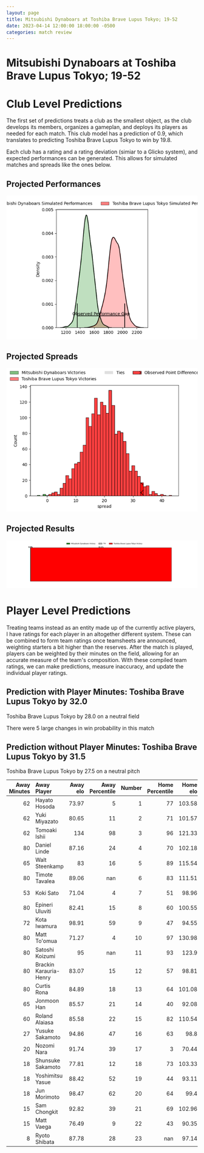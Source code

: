 ```yaml
---  
layout: page  
title: Mitsubishi Dynaboars at Toshiba Brave Lupus Tokyo; 19-52  
date: 2023-04-14 12:00:00 18:00:00 -0500  
categories: match review  
---
```

# Mitsubishi Dynaboars at Toshiba Brave Lupus Tokyo; 19-52

# Club Level Predictions


The first set of predictions treats a club as the smallest object, as the club develops its members, organizes a gameplan, and deploys its players as needed for each match. This club model has a prediction of 0.9, which translates to predicting Toshiba Brave Lupus Tokyo to win by 19.8.

Each club has a rating and a rating deviation (simiar to a Glicko system), and expected performances can be generated. This allows for simulated matches and spreads like the ones below.
## Projected Performances


![Projected Performances](plots/performances_2023-04-14-ToshibaBraveLupusTokyo-MitsubishiDynaboars.png)
## Projected Spreads


![Projected Spreads](plots/spreads_2023-04-14-ToshibaBraveLupusTokyo-MitsubishiDynaboars.png)
## Projected Results


![Projected Results](plots/resultbar_2023-04-14-ToshibaBraveLupusTokyo-MitsubishiDynaboars.png)
# Player Level Predictions


Treating teams instead as an entity made up of the currently active players, I have ratings for each player in an altogether different system. These can be combined to form team ratings once teamsheets are announced, weighting starters a bit higher than the reserves. After the match is played, players can be weighted by their minutes on the field, allowing for an accurate measure of the team's composition. With these compiled team ratings, we can make predictions, measure inaccuracy, and update the individual player ratings.
## Prediction with Player Minutes: Toshiba Brave Lupus Tokyo by 32.0


Toshiba Brave Lupus Tokyo by 28.0 on a neutral field

There were 5 large changes in win probability in this match
## Prediction without Player Minutes: Toshiba Brave Lupus Tokyo by 31.5


Toshiba Brave Lupus Tokyo by 27.5 on a neutral pitch



|   Away Minutes | Away Player            |   Away elo |   Away Percentile |   Number |   Home Percentile |   Home elo | Home Player       |   Home Minutes |
|---------------:|:-----------------------|-----------:|------------------:|---------:|------------------:|-----------:|:------------------|---------------:|
|             62 | Hayato Hosoda          |      73.97 |                 5 |        1 |                77 |     103.58 | Sena Kimura       |             53 |
|             62 | Yuki Miyazato          |      80.65 |                11 |        2 |                71 |     101.57 | Mamoru Harada     |             53 |
|             62 | Tomoaki Ishii          |     134    |                98 |        3 |                96 |     121.33 | Yuta Kokaji       |             53 |
|             80 | Daniel Linde           |      87.16 |                24 |        4 |                70 |     102.18 | Warner Dearns     |             72 |
|             65 | Walt Steenkamp         |      83    |                16 |        5 |                89 |     115.54 | Jacob Pierce      |             80 |
|             80 | Timote Tavalea         |      89.06 |               nan |        6 |                83 |     111.51 | Shin Ito          |             80 |
|             53 | Koki Sato              |      71.04 |                 4 |        7 |                51 |      98.96 | Takeshi Sasaki    |             72 |
|             80 | Epineri Uluviti        |      82.41 |                15 |        8 |                60 |     100.55 | Michael Leitch    |             80 |
|             72 | Kota Iwamura           |      98.91 |                59 |        9 |                47 |      94.55 | Takahiro Ogawa    |             57 |
|             80 | Matt To'omua           |      71.27 |                 4 |       10 |                97 |     130.98 | Hayata Nakao      |             80 |
|             80 | Satoshi Koizumi        |      95    |               nan |       11 |                93 |     123.9  | Masaki Hamada     |             80 |
|             80 | Brackin Karauria-Henry |      83.07 |                15 |       12 |                57 |      98.81 | Nicholas McCurran |             80 |
|             80 | Curtis Rona            |      84.89 |                18 |       13 |                64 |     101.08 | Seta Tamanivalu   |             65 |
|             65 | Jonmoon Han            |      85.57 |                21 |       14 |                40 |      92.08 | Atsuki Kuwayama   |             65 |
|             60 | Roland Alaiasa         |      85.58 |                22 |       15 |                82 |     110.54 | Takuro Matsunaga  |             80 |
|             27 | Yusuke Sakamoto        |      94.86 |                47 |       16 |                63 |      98.8  | Masataka Mikami   |             27 |
|             20 | Nozomi Nara            |      91.74 |                39 |       17 |                 3 |      70.44 | Daigo Hashimoto   |             27 |
|             18 | Shunsuke Sakamoto      |      77.81 |                12 |       18 |                73 |     103.33 | Latu Taufa        |             27 |
|             18 | Yoshimitsu Yasue       |      88.42 |                52 |       19 |                44 |      93.11 | Jack Stratton     |             23 |
|             18 | Jun Morimoto           |      98.47 |                62 |       20 |                64 |      99.4  | Futoshi Mori      |             15 |
|             15 | Sam Chongkit           |      92.82 |                39 |       21 |                69 |     102.96 | Taiki Matsunobu   |             15 |
|             15 | Matt Vaega             |      76.49 |                 9 |       22 |                43 |      90.35 | Kyosuke Kajikawa  |              8 |
|              8 | Ryoto Shibata          |      87.78 |                28 |       23 |               nan |      97.14 | Takahiro Fujita   |              8 |

